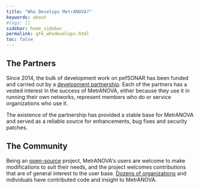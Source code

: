 ```yaml
---
title: "Who Develops MetrANOVA?"
keywords: about
#tags: []
sidebar: home_sidebar
permalink: gtk_whodevelops.html
toc: false
---
```


## The Partners

Since 2014, the bulk of development work on pefSONAR has been funded
and carried out by a [development partnership](collab_about.html).
Each of the partners has a vested interest in the success of MetrANOVA,
either because they use it in running their own networks, represent
members who do or service organizations who use it.

The existence of the partnership has provided a stable base for
MetrANOVA and served as a reliable source for enhancements, bug fixes
and security patches.


## The Community

Being an [open-source](about_license.html) project, MetrANOVA's users
are welcome to make modifications to suit their needs, and the project
welcomes contributions that are of general interest to the user base.
[Dozens of
organizations](collab_about.html#contributing-organizations) and
individuals have contributed code and insight to MetrANOVA.
